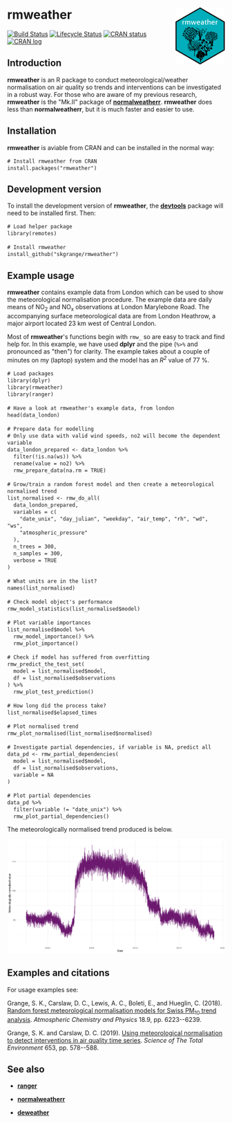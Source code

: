 # **rmweather** <a href='https://github.com/skgrange/rmweather'><img src='man/figures/logo.png' align="right" height="131.5" /></a>

[![Build Status](https://travis-ci.org/skgrange/rmweather.svg?branch=master)](https://travis-ci.org/skgrange/rmweather)
[![Lifecycle Status](https://img.shields.io/badge/lifecycle-maturing-blue.svg)](https://www.tidyverse.org/lifecycle/)
[![CRAN status](https://www.r-pkg.org/badges/version/rmweather)](https://cran.r-project.org/package=rmweather)
[![CRAN log](https://cranlogs.r-pkg.org/badges/last-week/rmweather?color=brightgreen)](https://cran.r-project.org/package=rmweather)

## Introduction

**rmweather** is an R package to conduct meteorological/weather normalisation on air quality so trends and interventions can be investigated in a robust way. For those who are aware of my previous research, **rmweather** is the "Mk.II" package of [**normalweatherr**](https://github.com/skgrange/normalweatherr). **rmweather** does less than **normalweatherr**, but it is much faster and easier to use. 

## Installation

**rmweather** is aviable from CRAN and can be installed in the normal way: 

```
# Install rmweather from CRAN
install.packages("rmweather")
```

## Development version

To install the development version of **rmweather**, the [**devtools**](https://github.com/hadley/devtools) package will need to be installed first. Then:

```
# Load helper package
library(remotes)

# Install rmweather
install_github("skgrange/rmweather")
```

## Example usage

**rmweather** contains example data from London which can be used to show the meteorological normalisation procedure. The example data are daily means of NO<sub>2</sub> and NO<sub>x</sub> observations at London Marylebone Road. The accompanying surface meteorological data are from London Heathrow, a major airport located 23 km west of Central London. 

Most of **rmweather**'s functions begin with `rmw_` so are easy to track and find help for. In this example, we have used **dplyr** and the pipe (`%>%` and pronounced as "then") for clarity. The example takes about a couple of minutes on my (laptop) system and the model has an *R<sup>2</sup>* value of 77 %. 

```
# Load packages
library(dplyr)
library(rmweather)
library(ranger)

# Have a look at rmweather's example data, from london
head(data_london)

# Prepare data for modelling
# Only use data with valid wind speeds, no2 will become the dependent variable
data_london_prepared <- data_london %>% 
  filter(!is.na(ws)) %>% 
  rename(value = no2) %>% 
  rmw_prepare_data(na.rm = TRUE)

# Grow/train a random forest model and then create a meteorological normalised trend 
list_normalised <- rmw_do_all(
  data_london_prepared,
  variables = c(
    "date_unix", "day_julian", "weekday", "air_temp", "rh", "wd", "ws",
    "atmospheric_pressure"
  ),
  n_trees = 300,
  n_samples = 300,
  verbose = TRUE
)

# What units are in the list? 
names(list_normalised)

# Check model object's performance
rmw_model_statistics(list_normalised$model)

# Plot variable importances
list_normalised$model %>% 
  rmw_model_importance() %>% 
  rmw_plot_importance()

# Check if model has suffered from overfitting
rmw_predict_the_test_set(
  model = list_normalised$model,
  df = list_normalised$observations
) %>% 
  rmw_plot_test_prediction()

# How long did the process take? 
list_normalised$elapsed_times

# Plot normalised trend
rmw_plot_normalised(list_normalised$normalised)

# Investigate partial dependencies, if variable is NA, predict all
data_pd <- rmw_partial_dependencies(
  model = list_normalised$model, 
  df = list_normalised$observations,
  variable = NA
)

# Plot partial dependencies
data_pd %>% 
  filter(variable != "date_unix") %>% 
  rmw_plot_partial_dependencies()
```

The meteorologically normalised trend produced is below.

![](man/figures/normalised_no2_example.png)

## Examples and citations

For usage examples see: 

Grange, S. K., Carslaw, D. C., Lewis, A. C., Boleti, E., and Hueglin, C. (2018). [Random forest meteorological normalisation models for Swiss PM<sub>10</sub> trend analysis](https://www.atmos-chem-phys.net/18/6223/2018/). *Atmospheric Chemistry and Physics* 18.9, pp. 6223--6239.
  
Grange, S. K. and Carslaw, D. C. (2019). [Using meteorological normalisation to detect interventions in air quality time series](http://www.sciencedirect.com/science/article/pii/S004896971834244X). *Science of The Total Environment* 653, pp. 578--588.

## See also

  - [**ranger**](https://github.com/imbs-hl/ranger)
  
  - [**normalweatherr**](https://github.com/skgrange/normalweatherr)
  
  - [**deweather**](https://github.com/davidcarslaw/deweather)
